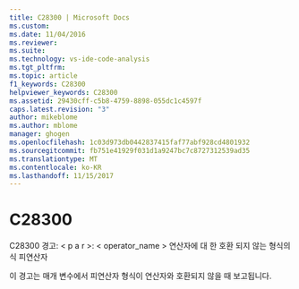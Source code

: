 ```yaml
---
title: C28300 | Microsoft Docs
ms.custom: 
ms.date: 11/04/2016
ms.reviewer: 
ms.suite: 
ms.technology: vs-ide-code-analysis
ms.tgt_pltfrm: 
ms.topic: article
f1_keywords: C28300
helpviewer_keywords: C28300
ms.assetid: 29430cff-c5b8-4759-8898-055dc1c4597f
caps.latest.revision: "3"
author: mikeblome
ms.author: mblome
manager: ghogen
ms.openlocfilehash: 1c03d973db0442837415faf77abf928cd4801932
ms.sourcegitcommit: fb751e41929f031d1a9247bc7c8727312539ad35
ms.translationtype: MT
ms.contentlocale: ko-KR
ms.lasthandoff: 11/15/2017
---
```

# <a name="c28300"></a>C28300
C28300 경고: < p a r >: < operator_name > 연산자에 대 한 호환 되지 않는 형식의 식 피연산자  
  
 이 경고는 매개 변수에서 피연산자 형식이 연산자와 호환되지 않을 때 보고됩니다.